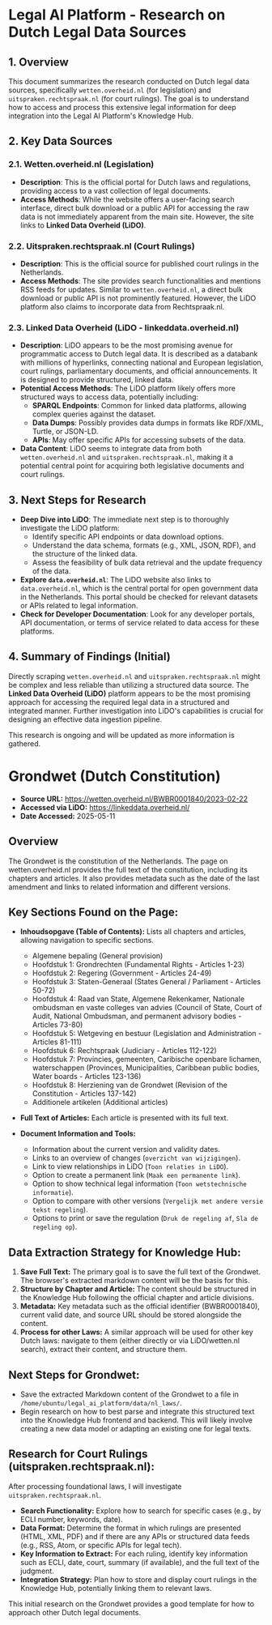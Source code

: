 # Legal AI Platform - Research on Dutch Legal Data Sources

## 1. Overview

This document summarizes the research conducted on Dutch legal data sources, specifically `wetten.overheid.nl` (for legislation) and `uitspraken.rechtspraak.nl` (for court rulings). The goal is to understand how to access and process this extensive legal information for deep integration into the Legal AI Platform's Knowledge Hub.

## 2. Key Data Sources

### 2.1. Wetten.overheid.nl (Legislation)

*   **Description**: This is the official portal for Dutch laws and regulations, providing access to a vast collection of legal documents.
*   **Access Methods**: While the website offers a user-facing search interface, direct bulk download or a public API for accessing the raw data is not immediately apparent from the main site. However, the site links to **Linked Data Overheid (LiDO)**.

### 2.2. Uitspraken.rechtspraak.nl (Court Rulings)

*   **Description**: This is the official source for published court rulings in the Netherlands.
*   **Access Methods**: The site provides search functionalities and mentions RSS feeds for updates. Similar to `wetten.overheid.nl`, a direct bulk download or public API is not prominently featured. However, the LiDO platform also claims to incorporate data from Rechtspraak.nl.

### 2.3. Linked Data Overheid (LiDO - linkeddata.overheid.nl)

*   **Description**: LiDO appears to be the most promising avenue for programmatic access to Dutch legal data. It is described as a databank with millions of hyperlinks, connecting national and European legislation, court rulings, parliamentary documents, and official announcements. It is designed to provide structured, linked data.
*   **Potential Access Methods**: The LiDO platform likely offers more structured ways to access data, potentially including:
    *   **SPARQL Endpoints**: Common for linked data platforms, allowing complex queries against the dataset.
    *   **Data Dumps**: Possibly provides data dumps in formats like RDF/XML, Turtle, or JSON-LD.
    *   **APIs**: May offer specific APIs for accessing subsets of the data.
*   **Data Content**: LiDO seems to integrate data from both `wetten.overheid.nl` and `uitspraken.rechtspraak.nl`, making it a potential central point for acquiring both legislative documents and court rulings.

## 3. Next Steps for Research

*   **Deep Dive into LiDO**: The immediate next step is to thoroughly investigate the LiDO platform:
    *   Identify specific API endpoints or data download options.
    *   Understand the data schema, formats (e.g., XML, JSON, RDF), and the structure of the linked data.
    *   Assess the feasibility of bulk data retrieval and the update frequency of the data.
*   **Explore `data.overheid.nl`**: The LiDO website also links to `data.overheid.nl`, which is the central portal for open government data in the Netherlands. This portal should be checked for relevant datasets or APIs related to legal information.
*   **Check for Developer Documentation**: Look for any developer portals, API documentation, or terms of service related to data access for these platforms.

## 4. Summary of Findings (Initial)

Directly scraping `wetten.overheid.nl` and `uitspraken.rechtspraak.nl` might be complex and less reliable than utilizing a structured data source. The **Linked Data Overheid (LiDO)** platform appears to be the most promising approach for accessing the required legal data in a structured and integrated manner. Further investigation into LiDO's capabilities is crucial for designing an effective data ingestion pipeline.

This research is ongoing and will be updated as more information is gathered.

# Grondwet (Dutch Constitution)

*   **Source URL:** https://wetten.overheid.nl/BWBR0001840/2023-02-22
*   **Accessed via LiDO:** https://linkeddata.overheid.nl/
*   **Date Accessed:** 2025-05-11

## Overview

The Grondwet is the constitution of the Netherlands. The page on wetten.overheid.nl provides the full text of the constitution, including its chapters and articles. It also provides metadata such as the date of the last amendment and links to related information and different versions.

## Key Sections Found on the Page:

*   **Inhoudsopgave (Table of Contents):** Lists all chapters and articles, allowing navigation to specific sections.
    *   Algemene bepaling (General provision)
    *   Hoofdstuk 1: Grondrechten (Fundamental Rights - Articles 1-23)
    *   Hoofdstuk 2: Regering (Government - Articles 24-49)
    *   Hoofdstuk 3: Staten-Generaal (States General / Parliament - Articles 50-72)
    *   Hoofdstuk 4: Raad van State, Algemene Rekenkamer, Nationale ombudsman en vaste colleges van advies (Council of State, Court of Audit, National Ombudsman, and permanent advisory bodies - Articles 73-80)
    *   Hoofdstuk 5: Wetgeving en bestuur (Legislation and Administration - Articles 81-111)
    *   Hoofdstuk 6: Rechtspraak (Judiciary - Articles 112-122)
    *   Hoofdstuk 7: Provincies, gemeenten, Caribische openbare lichamen, waterschappen (Provinces, Municipalities, Caribbean public bodies, Water boards - Articles 123-136)
    *   Hoofdstuk 8: Herziening van de Grondwet (Revision of the Constitution - Articles 137-142)
    *   Additionele artikelen (Additional articles)

*   **Full Text of Articles:** Each article is presented with its full text.

*   **Document Information and Tools:**
    *   Information about the current version and validity dates.
    *   Links to an overview of changes (`overzicht van wijzigingen`).
    *   Link to view relationships in LiDO (`Toon relaties in LiDO`).
    *   Option to create a permanent link (`Maak een permanente link`).
    *   Option to show technical legal information (`Toon wetstechnische informatie`).
    *   Option to compare with other versions (`Vergelijk met andere versie tekst regeling`).
    *   Options to print or save the regulation (`Druk de regeling af`, `Sla de regeling op`).

## Data Extraction Strategy for Knowledge Hub:

1.  **Save Full Text:** The primary goal is to save the full text of the Grondwet. The browser's extracted markdown content will be the basis for this.
2.  **Structure by Chapter and Article:** The content should be structured in the Knowledge Hub following the official chapter and article divisions.
3.  **Metadata:** Key metadata such as the official identifier (BWBR0001840), current valid date, and source URL should be stored alongside the content.
4.  **Process for other Laws:** A similar approach will be used for other key Dutch laws: navigate to them (either directly or via LiDO/wetten.nl search), extract their content, and structure them.

## Next Steps for Grondwet:

*   Save the extracted Markdown content of the Grondwet to a file in `/home/ubuntu/legal_ai_platform/data/nl_laws/`.
*   Begin research on how to best parse and integrate this structured text into the Knowledge Hub frontend and backend. This will likely involve creating a new data model or adapting an existing one for legal texts.

## Research for Court Rulings (uitspraken.rechtspraak.nl):

After processing foundational laws, I will investigate `uitspraken.rechtspraak.nl`.
*   **Search Functionality:** Explore how to search for specific cases (e.g., by ECLI number, keywords, date).
*   **Data Format:** Determine the format in which rulings are presented (HTML, XML, PDF) and if there are any APIs or structured data feeds (e.g., RSS, Atom, or specific APIs for legal tech).
*   **Key Information to Extract:** For each ruling, identify key information such as ECLI, date, court, summary (if available), and the full text of the judgment.
*   **Integration Strategy:** Plan how to store and display court rulings in the Knowledge Hub, potentially linking them to relevant laws.

This initial research on the Grondwet provides a good template for how to approach other Dutch legal documents.
